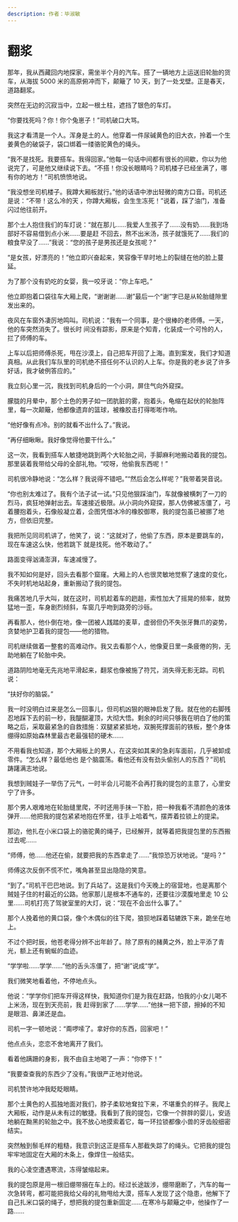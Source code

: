 ```yaml
---
description: 作者：毕淑敏
---
```


# 翻浆

&#x20;       那年，我从西藏回内地探家，需坐半个月的汽车。搭了一辆地方上运送旧轮胎的货车，从海拔 5000 米的高原俯冲而下，颠簸了 10 天，到了一处戈壁。正是春天，道路翻浆。

&#x20;       突然在无边的沉寂当中，立起一根土柱，遮挡了银色的车灯。

&#x20;       “你要找死吗？你！你个兔崽子！”司机破口大骂。

&#x20;       我这才看清是一个人。浑身是土的人。他穿着一件尿碱黄色的旧大衣，拎着一个生姜黄色的破袋子，袋口绑着一缕骆驼黄色的绳头。

&#x20;       “我不是找死。我要搭车。我得回家。”他每一句话中间都有很长的间歇，你以为他说完了，可是他又继续说下去。“不搭！你没长眼睛吗？司机楼子已经坐满了，哪有你的地方！”司机愤愤地说。

&#x20;       “我没想坐司机楼子。我蹲大厢板就行。”他的话语中渗出轻微的南方口音。司机还是说：“不带！这么冷的天 ，你蹲大厢板，会生生冻死！”说着，踩了油门，准备闪过他往前开。

&#x20;       那个土人抱住我们的车灯说：“就在那儿……我爱人生孩子了……没有奶……我到场部好不容易借到点小米……要是赶 不回去，熬不出米汤，孩子就饿死了……我们的粮食早没了……”我说：“您的孩子是男孩还是女孩呢？”

&#x20;       “是女孩，好漂亮的！”他立即兴奋起来，笑容像干旱时地上的裂缝在他的脸上蔓延。

&#x20;       为了那个没有奶吃的女婴，我一咬牙说：“你上车吧。”

&#x20;       他立即抱着口袋往车大厢上爬，“谢谢谢……谢”最后一个“谢”字已是从轮胎缝隙里发出来的。

&#x20;       夜风在车窗外凄厉地鸣叫。司机说：“我有一个同事，是个很棒的老师傅。一天，他的车突然消失了。很长时 间没有踪影，原来是个知青，化装成一个可怜的人，拦了师傅的车。

&#x20;       上车以后把师傅杀死，甩在沙漠上，自己把车开回了上海。直到案发，我们才知道真相。从此我们车队里的司机绝不搭任何不认识的人上车。你是我的老乡说了许多好话，我才破例答应的。”

&#x20;       我立刻心里一沉，我找到司机身后的一个小洞，屏住气向外窥探。

&#x20;       朦胧的月晕中，那个土色的男子如一团肮脏的雾，抱着头，龟缩在起伏的轮胎阵里，每一次颠簸，他都像遗弃的篮球，被橡胶击打得嘭嘭作响。

&#x20;       “他好像有点冷。别的就看不出什么了。”我说。

&#x20;       “再仔细瞅瞅。我好像觉得他要干什么。”

&#x20;       这一次，我看到搭车人敏捷地跳到两个大轮胎之间，手脚麻利地搬动着我的提包。那里装着我带给父母的全部礼物。“哎呀，他偷我东西呢！”

&#x20;       司机很冷静地说：“怎么样？我说得不错吧。”“然后会怎么样呢？”我带着哭音说。

&#x20;       “你也别太难过了。我有个法子试一试。”只见他狠踩油门，车就像被横刺了一刀的烈马，疯狂地弹射出去。车速接近极限。从小洞向外窥探，那人仿佛被冻僵了，弓着腰抱着头，石像般凝立着，企图凭借冰冷的橡胶御寒，我的提包虽已被挪了地方，但依旧完整。

&#x20;       我把所见同司机讲了，他笑了，说：“这就对了，他偷了东西，原本是要跳车的，现在车速这么快，他若跳下 就是找死。他不敢动了。”

&#x20;       路面变得汹涌澎湃，车速减慢了。

&#x20;       我不知如何是好，回头去看那个窟窿。大厢上的人也很灵敏地觉察了速度的变化，不失时机地站起身，重新搬动了我的提包。

&#x20;       我痛苦地几乎大叫，就在这时，司机趁着车的趔趄，索性加大了摇晃的频率，就势猛地一歪，车身剧烈倾斜，车窗几乎吻到路旁的沙砾。

&#x20;       再看那人，他仆倒在地，像一团被人践踏的麦草，虚弱但仍不失张牙舞爪的姿势，贪婪地护卫着我的提包——他的猎物。

&#x20;       司机继续做着一整套的高难动作。我又去看那个人，他像夏日里一条疲倦的狗，无助地躺在了轮胎中央。

&#x20;       道路阴险地毫无先兆地平滑起来，翻浆也像被施了符咒，消失得无影无踪。司机说：

&#x20;       “扶好你的脑袋。”

&#x20;       我一时没明白过来是怎么一回事儿，但司机凶狠的眼神启发了我。就在他的右脚残忍地踩下去的前一秒，我醍醐灌顶，大彻大悟。剩余的时间只够我在明白了他的策略之后，采取最紧急的自救措施：双腿紧紧抵地，双腕死撑面前的铁板，整个身体绷得如原始森林里最古老最强韧的硬木……

&#x20;       不用看我也知道，那个大厢板上的男人，在这突如其来的急刹车面前，几乎被卸成零件。“怎么样？最低他也 是个脑震荡。看他还有没有劲头偷别人的东西？”司机踌躇满志地说。

&#x20;       我想到贼娃子一举伤了元气，一时半会儿可能不会再打我的提包的主意了，心里安宁了许多。

&#x20;       那个男人艰难地在轮胎缝里爬，不时还用手抹一下脸，把一种我看不清颜色的液体弹开……他把我的提包紧紧地抱在怀里，往手上哈着气，摆弄着拉锁上的提梁。

&#x20;       那边，他扎在小米口袋上的骆驼黄的绳子，已经解开，就等着把我提包里的东西搬过去呢……

&#x20;       “师傅，他……他还在偷，就要把我的东西拿走了……”我惊恐万状地说。“是吗？”

&#x20;       师傅这次反倒不慌不忙，嘴角甚至显出隐隐的笑意。

&#x20;       “到了。”司机干巴巴地说。到了兵站了。这是我们今天晚上的宿营地，也是离那个贼娃子住的村最近的公路。他家那儿是根本不通车的，还要往沙漠腹地里走 10 公里……司机打亮了驾驶室里的大灯，说：“现在不会出什么事了。”

&#x20;       那个人挽着他的黄口袋，像个木偶似的往下爬，狼狈地踩着轱辘跌下来，跪坐在地上。

&#x20;       不过个把时辰，他苍老得分辨不出年龄了。除了原有的赭黄之外，脸上平添了青光，额上还有蜿蜒的血迹。

&#x20;       “学学啦……学学……”他的舌头冻僵了，把“谢”说成“学”。

&#x20;       我们微笑地看着他，不停地点头。

&#x20;       他说：“学学你们把车开得这样快，我知道你们是为我在赶路，怕我的小女儿喝不上米汤，现在到天亮前，我 赶得到家了……学学……”他抹一把下颌，擦掉的不知是眼泪、鼻涕还是血。

&#x20;       司机一字一顿地说：“甭啰嗦了。拿好你的东西，回家吧！”

&#x20;       他点点头，恋恋不舍地离开了我们。

&#x20;       看着他蹒跚的身影，我不由自主地喝了一声：“你停下！”

&#x20;       “我要查查我的东西少了没有。”我很严正地对他说。

&#x20;       司机赞许地冲我眨眨眼睛。

&#x20;       那个土黄色的人孤独地面对我们，脖子柔软地耷拉下来，不堪重负的样子。我爬上大厢板，动作是从未有过的敏捷。我看到了我的提包，它像一个胖胖的婴儿，安适地躺在黝黑的轮胎之中。我不放心地摸索着它，每一环拉锁都像小兽的牙齿般细密结实。

&#x20;       突然触到鬃毛样的粗糙，我意识到这正是搭车人那截失踪了的绳头。它把我的提包牢牢地固定在大厢的木条上，像焊住一般结实。

&#x20;       我的心凌空遭遇寒流，冻得皱缩起来。

&#x20;       我的提包原是用一根旧绷带捆在车上的。经过长途跋涉，绷带磨断了，汽车的每一次急转弯，都可能把我给父母的礼物甩给大漠，搭车人发现了这个隐患，他解下了自己扎米口袋的绳子，想把我的提包重新固定……在寒冷与颠簸之中，他操作了一路……

